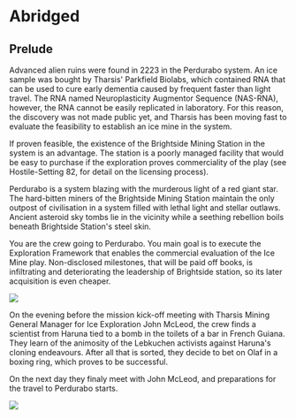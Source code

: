 # Abridged

## Prelude

Advanced alien ruins were found in 2223 in the Perdurabo system. An ice sample was bought by Tharsis' Parkfield Biolabs, which contained RNA that can be used to cure early dementia caused by frequent faster than light travel. The RNA named Neuroplasticity Augmentor Sequence (NAS-RNA), however, the RNA cannot be easily replicated in laboratory. For this reason, the discovery was not made public yet, and Tharsis has been moving fast to evaluate the feasibility to establish an ice mine in the system.

If proven feasible, the existence of the Brightside Mining Station in the system is an advantage. The station is a poorly managed facility that would be easy to purchase if the exploration proves commerciality of the play (see Hostile-Setting 82, for detail on the licensing process).

Perdurabo is a system blazing with the murderous light of a red giant star. The hard-bitten miners of the Brightside Mining Station maintain the only outpost of civilisation in a system filled with lethal light and stellar outlaws. Ancient asteroid sky tombs lie in the vicinity while a seething rebellion boils beneath Brightside Station's steel skin.

You are the crew going to Perdurabo. You main goal is to execute the Exploration Framework that enables the commercial evaluation of the Ice Mine play. Non-disclosed milestones, that will be paid off books, is infiltrating and deteriorating the leadership of Brightside station, so its later acquisition is even cheaper. 

![](https://i.imgur.com/k8eNLl0.png)

On the evening before the mission kick-off meeting with Tharsis Mining General Manager for Ice Exploration John McLeod, the crew finds a scientist from Haruna tied to a bomb in the toilets of a bar in French Guiana. They learn of the animosity of the Lebkuchen activists against Haruna's cloning endeavours. After all that is sorted, they decide to bet on Olaf in a boxing ring, which proves to be successful.

On the next day they finaly meet with John McLeod, and preparations for the travel to Perdurabo starts.

![](https://i.imgur.com/ir2ixFW.png)

